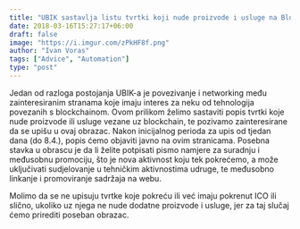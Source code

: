 ```yaml
---
title: "UBIK sastavlja listu tvrtki koji nude proizvode i usluge na Blockchainu"
date: 2018-03-16T15:27:17+06:00
draft: false
image: "https://i.imgur.com/zPkHF8f.png"
author: "Ivan Voras"
tags: ["Advice", "Automation"]
type: "post"
---
```


Jedan od razloga postojanja UBIK-a je povezivanje i networking među zainteresiranim stranama koje imaju interes za neku od tehnologija povezanih s blockchainom. Ovom prilikom želimo sastaviti popis tvrtki koje nude proizvode ili usluge vezane uz blockchain, te pozivamo zainteresirane da se upišu u ovaj obrazac. Nakon inicijalnog perioda za upis od tjedan dana (do 8.4.), popis ćemo objaviti javno na ovim stranicama. Posebna stavka u obrascu je da li želite potpisati pismo namjere za suradnju i međusobnu promociju, što je nova aktivnost koju tek pokrećemo, a može uključivati sudjelovanje u tehničkim aktivnostima udruge, te međusobno linkanje i promoviranje sadržaja na webu.

Molimo da se ne upisuju tvrtke koje pokreću ili već imaju pokrenut ICO ili slično, ukoliko uz njega ne nude dodatne proizvode i usluge, jer za taj slučaj ćemo prirediti poseban obrazac.
